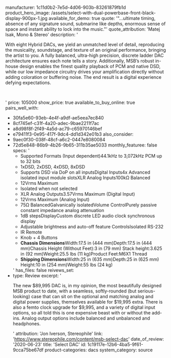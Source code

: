 manufacturer: 1c11d0b2-7e5d-4d06-903b-83261879fb1d
product_hero_image: /assets/select-with-dual-powerbase-front-black-display-900px-1.jpg
available_for_demo: true
quote: '"...ultimate timing, absence of any signature sound, submarine like depths, enormous sense of space and instant ability to lock into the music."'
quote_attribution: 'Matej Isak, Mono & Stereo'
description: '<p>With eight Hybrid DACs, we yield an unmatched level of detail, reproducing the musicality, soundstage, and texture of an original performance, bringing the artist to you. A fully balanced, ultra-high precision, discrete ladder DAC architecture ensures each note tells a story. Additionally, MSB’s robust in-house design enables the finest quality playback of PCM and native DSD, while our low impedance circuitry drives your amplification directly without adding coloration or buffering noise. The end result is a digital experience defying expectations.</p><p><br></p>'
price: 105000
show_price: true
available_to_buy_online: true
pairs_well_with:
  - 30fa5e60-93eb-4e4f-a9df-ae5eea7ec840
  - 8cf745ef-c31f-4a20-adec-9bae2211f7ac
  - a8d98f8f-2f49-4a5d-ac79-c65970146bef
  - e79411f3-0e95-417f-9dc4-dd1d342e01b3
also_consider:
  - 9aec0f30-038f-48cf-a6c2-0447e8080084
  - 72d5e848-86b9-4b26-9b65-311b35ae5033
monthly_featuree: false
specs: '<ul><li>Supported Formats (Input dependent)44.1kHz to 3,072kHz PCM up to 32 bits<br></li><li>1xDSD, 2xDSD, 4xDSD, 8xDSD<br></li><li>Supports DSD via DoP on all inputsDigital Inputs4x Advanced isolated input module slotsXLR Analog Inputs100kΩ Balanced<br></li><li>12Vrms Maximum<br></li><li>Isolated when not selected<br></li><li>XLR Analog Outputs3.57Vrms Maximum (Digital Input)<br></li><li>12Vrms Maximum (Analog Input)<br></li><li>75Ω BalancedGalvanically isolatedVolume ControlPurely passive constant impedance analog attenuation<br></li><li>1dB stepsDisplayCustom discrete LED audio clock synchronous display<br></li><li>Adjustable brightness and auto-off feature ControlsIsolated RS-232<br></li><li>IR Remote<br></li><li>Knob + 4 Buttons<br></li><li><b>Chassis Dimensions</b>Width:17.5 in (444 mm)Depth:17.5 in (444 mm)Chassis Height (Without Feet):3 in (79 mm) Stack height:3.625 in (92 mm)Weight:25.5 lbs (11 kg)Product Feet:M6X1 Thread<br></li><li><b>Shipping Dimensions</b>Width:25 in (635 mm)Depth:25 in (625 mm) Height:10 in (254 mm)Weight:55 lbs (24 kg)<br></li></ul>'
has_files: false
reivews_set:
  -
    type: Review
    excerpt: '<p>The new $89,995 DAC is, in my opinion, the most beautifully designed MSB product to date, with a seamless, softly-rounded (but serious-looking) case that can sit on the optional and matching analog and digital power supplies, themselves available for $19,995 extra. There is also a femto clock upgrade for $9,995, and a variety of digital input options, so all told this is one expensive beast with or without the add-ins. Analog output options include balanced and unbalanced and headphones.</p>'
    attribution: 'Jon Iverson, Stereophile'
    link: 'https://www.stereophile.com/content/msb-select-dac'
    date_of_review: '2020-06-23'
title: 'Select DAC'
id: 1c19117e-12b6-4ba5-9f61-9cca75be67df
product-categories: dacs
system_category: source
